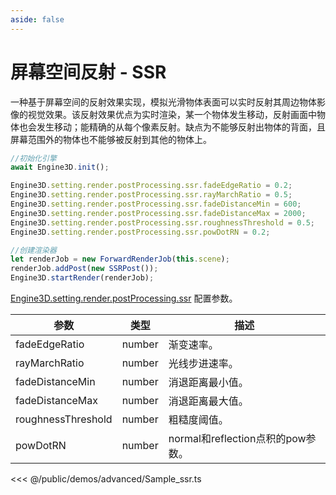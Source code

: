 ```yaml
---
aside: false
---
```

# 屏幕空间反射 - SSR
一种基于屏幕空间的反射效果实现，模拟光滑物体表面可以实时反射其周边物体影像的视觉效果。该反射效果优点为实时渲染，某一个物体发生移动，反射画面中物体也会发生移动；能精确的从每个像素反射。缺点为不能够反射出物体的背面，且屏幕范围外的物体也不能够被反射到其他的物体上。

```ts
//初始化引擎
await Engine3D.init();

Engine3D.setting.render.postProcessing.ssr.fadeEdgeRatio = 0.2;
Engine3D.setting.render.postProcessing.ssr.rayMarchRatio = 0.5;
Engine3D.setting.render.postProcessing.ssr.fadeDistanceMin = 600;
Engine3D.setting.render.postProcessing.ssr.fadeDistanceMax = 2000;
Engine3D.setting.render.postProcessing.ssr.roughnessThreshold = 0.5;
Engine3D.setting.render.postProcessing.ssr.powDotRN = 0.2;

//创建渲染器
let renderJob = new ForwardRenderJob(this.scene);
renderJob.addPost(new SSRPost());
Engine3D.startRender(renderJob);
```

[Engine3D.setting.render.postProcessing.ssr](../../api/types/SSRSetting.md) 配置参数。

| 参数 | 类型 | 描述 |
| --- | --- | --- |
| fadeEdgeRatio | number | 渐变速率。|
| rayMarchRatio | number | 光线步进速率。|
| fadeDistanceMin | number | 消退距离最小值。|
| fadeDistanceMax | number | 消退距离最大值。|
| roughnessThreshold | number | 粗糙度阈值。|
| powDotRN | number | normal和reflection点积的pow参数。|

<Demo src="/demos/advanced/Sample_ssr.ts"></Demo>

<<< @/public/demos/advanced/Sample_ssr.ts